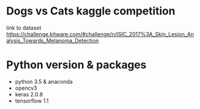 # Dogs vs Cats kaggle competition
link to dataset https://challenge.kitware.com/#challenge/n/ISIC_2017%3A_Skin_Lesion_Analysis_Towards_Melanoma_Detection

# Python version & packages
* python 3.5 & anaconda
* opencv3
* keras 2.0.8
* tensorflow 1.1
